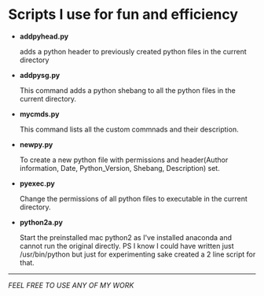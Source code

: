 Scripts I use for fun and efficiency
========================================================
+ **addpyhead.py**

    adds a python header to previously created python files in the current directory
+ **addpysg.py**

    This command adds a python shebang to all the python files in the current directory.
- **mycmds.py**

    This command lists all the custom commnads and their description.
+ **newpy.py**

    To create a new python file with permissions and header(Author information, Date, Python_Version, Shebang, Description) set.
+ **pyexec.py**

    Change the permissions of all python files to executable in the current directory.
+ **python2a.py**
 
   Start the preinstalled mac python2 as I've installed anaconda and cannot run the original directly. PS I know I could have written just /usr/bin/python but just for experimenting sake created a 2 line script for that.
------------------------------------------------------------
*FEEL FREE TO USE ANY OF MY WORK*
